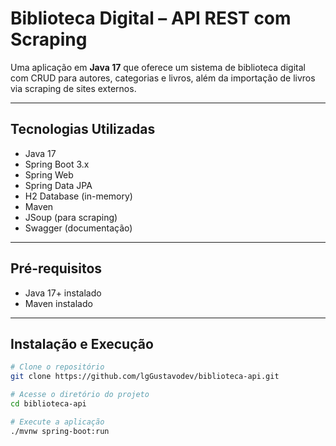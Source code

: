 # Biblioteca Digital – API REST com Scraping

Uma aplicação em **Java 17** que oferece um sistema de biblioteca digital com CRUD para autores, categorias e livros, além da importação de livros via scraping de sites externos.

---

## Tecnologias Utilizadas

- Java 17  
- Spring Boot 3.x  
- Spring Web  
- Spring Data JPA  
- H2 Database (in-memory)  
- Maven  
- JSoup (para scraping)  
- Swagger (documentação)  

---

## Pré-requisitos

- Java 17+ instalado  
- Maven instalado  

---

## Instalação e Execução

```bash
# Clone o repositório
git clone https://github.com/lgGustavodev/biblioteca-api.git

# Acesse o diretório do projeto
cd biblioteca-api

# Execute a aplicação
./mvnw spring-boot:run

